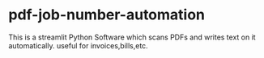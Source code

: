 # pdf-job-number-automation
This is a streamlit Python Software which scans PDFs and writes text on it automatically. useful for invoices,bills,etc.
